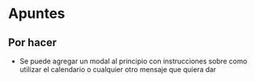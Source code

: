 # Apuntes

## Por hacer
- Se puede agregar un modal al principio con instrucciones sobre como utilizar el calendario o cualquier otro mensaje que quiera dar



